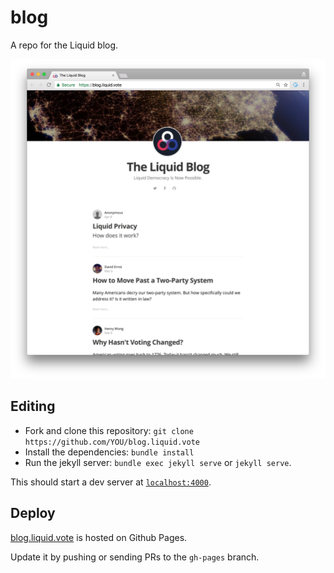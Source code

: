 blog
========

A repo for the Liquid blog.

[<img src="/assets/screenshot3.png" title="screenshot" width="730px" />](https://blog.liquid.vote)

Editing
---
- Fork and clone this repository: `git clone https://github.com/YOU/blog.liquid.vote`
- Install the dependencies: `bundle install`
- Run the jekyll server: `bundle exec jekyll serve` or `jekyll serve`.

This should start a dev server at [`localhost:4000`](http://localhost:4000).

Deploy
---
[blog.liquid.vote](https://blog.liquid.vote) is hosted on Github Pages.

Update it by pushing or sending PRs to the `gh-pages` branch.
